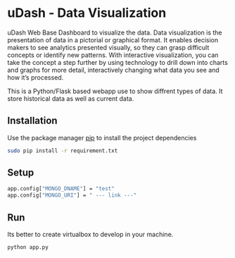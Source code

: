 # uDash - Data Visualization
uDash Web Base Dashboard to visualize the data. Data visualization is the presentation of data in a pictorial or graphical format. It enables decision makers to see analytics presented visually, so they can grasp difficult concepts or identify new patterns. With interactive visualization, you can take the concept a step further by using technology to drill down into charts and graphs for more detail, interactively changing what data you see and how it’s processed.

This is a Python/Flask based webapp use to show diffrent types of data. It store historical data as well as current data.

## Installation
Use the package manager [pip](https://pip.pypa.io/en/stable/) to install the project dependencies

```bash
sudo pip install -r requirement.txt
```

## Setup
```bash
app.config["MONGO_DNAME"] = "test"
app.config["MONGO_URI"] = " --- link ---"
```
## Run
Its better to create virtualbox to develop in your machine.
```bash
python app.py
```